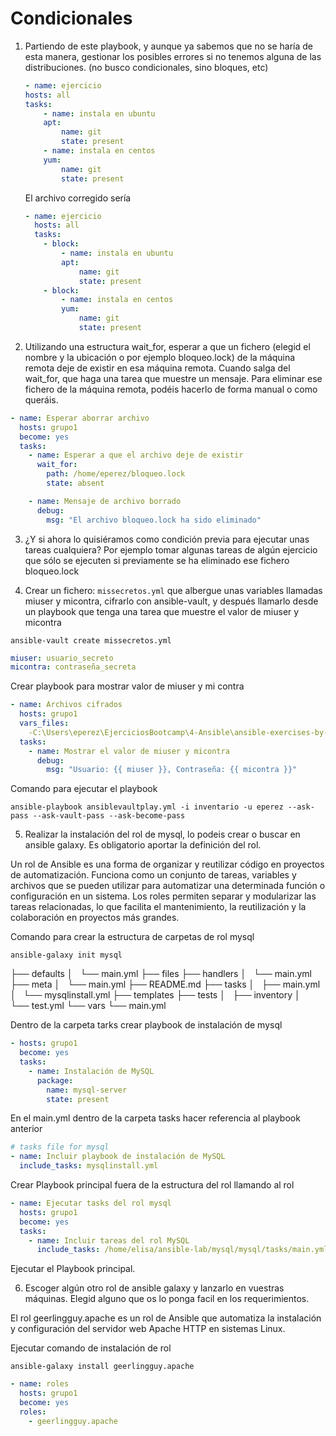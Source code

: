 # Condicionales

1. Partiendo de este playbook, y aunque ya sabemos que no se haría de esta manera, gestionar los posibles errores si no tenemos alguna
de las distribuciones. (no busco condicionales, sino bloques, etc)

    ```yaml
    - name: ejercicio
    hosts: all
    tasks:
        - name: instala en ubuntu
        apt:
            name: git
            state: present
        - name: instala en centos
        yum: 
            name: git
            state: present
    ```

    El archivo corregido sería

    ```yml
    - name: ejercicio
      hosts: all
      tasks:
        - block:
            - name: instala en ubuntu
            apt:
                name: git
                state: present
        - block:
            - name: instala en centos
            yum: 
                name: git
                state: present
    ```

2. Utilizando una estructura wait_for, esperar a que un fichero (elegid el nombre y la ubicación o por ejemplo bloqueo.lock) de la máquina 
remota deje de existir en esa máquina remota. Cuando salga del wait_for, que haga una tarea que muestre un mensaje. Para eliminar ese fichero 
de la máquina remota, podéis hacerlo de forma manual o como queráis.

``` yml
- name: Esperar aborrar archivo
  hosts: grupo1
  become: yes
  tasks:
    - name: Esperar a que el archivo deje de existir
      wait_for:
        path: /home/eperez/bloqueo.lock
        state: absent

    - name: Mensaje de archivo borrado
      debug:
        msg: "El archivo bloqueo.lock ha sido eliminado"
```

3. ¿Y si ahora lo quisiéramos como condición previa para ejecutar unas tareas cualquiera? Por ejemplo tomar algunas tareas de algún ejercicio
que sólo se ejecuten si previamente se ha eliminado ese fichero bloqueo.lock 

4. Crear un fichero: ``missecretos.yml`` que albergue unas variables llamadas miuser y micontra, cifrarlo con ansible-vault, y después llamarlo desde un playbook que tenga una tarea que muestre el valor de miuser y micontra

```
ansible-vault create missecretos.yml
```
``` yml
miuser: usuario_secreto
micontra: contraseña_secreta
```
Crear playbook para mostrar valor de miuser y mi contra
``` yml
- name: Archivos cifrados
  hosts: grupo1
  vars_files:
    -C:\Users\eperez\EjerciciosBootcamp\4-Ansible\ansible-exercises-by-groups-3-3-ansible\soluciones\soluciones-eperez\eperez-ejercicio7\missecretos.yml
  tasks:
    - name: Mostrar el valor de miuser y micontra
      debug:
        msg: "Usuario: {{ miuser }}, Contraseña: {{ micontra }}"
```

Comando para ejecutar el playbook

```
ansible-playbook ansiblevaultplay.yml -i inventario -u eperez --ask-pass --ask-vault-pass --ask-become-pass
```


5. Realizar la instalación del rol de mysql, lo podeis crear o buscar en ansible galaxy. Es obligatorio aportar la definición del rol.

Un rol de Ansible es una forma de organizar y reutilizar código en proyectos de automatización. Funciona como un conjunto de tareas, variables y archivos que se pueden utilizar para automatizar una determinada función o configuración en un sistema. Los roles permiten separar y modularizar las tareas relacionadas, lo que facilita el mantenimiento, la reutilización y la colaboración en proyectos más grandes.

Comando para crear la estructura de carpetas de rol mysql

```
ansible-galaxy init mysql
```
├── defaults
│   └── main.yml
├── files
├── handlers
│   └── main.yml
├── meta
│   └── main.yml
├── README.md
├── tasks
│   ├── main.yml
│   └── mysqlinstall.yml
├── templates
├── tests
│   ├── inventory
│   └── test.yml
└── vars
    └── main.yml

Dentro de la carpeta tarks crear playbook de instalación de mysql
``` yml
- hosts: grupo1
  become: yes
  tasks:
    - name: Instalación de MySQL
      package:
        name: mysql-server
        state: present

```
En el main.yml dentro de la carpeta tasks hacer referencia al playbook anterior

``` yml
# tasks file for mysql
- name: Incluir playbook de instalación de MySQL
  include_tasks: mysqlinstall.yml
```

Crear Playbook principal fuera de la estructura del rol llamando al rol

``` yml
- name: Ejecutar tasks del rol mysql
  hosts: grupo1
  become: yes
  tasks:
    - name: Incluir tareas del rol MySQL
      include_tasks: /home/elisa/ansible-lab/mysql/mysql/tasks/main.yml

```

Ejecutar el Playbook principal.

6. Escoger algún otro rol de ansible galaxy y lanzarlo en vuestras máquinas. Elegid alguno que os lo ponga facil en los requerimientos. 

El rol geerlingguy.apache es un rol de Ansible que automatiza la instalación y configuración del servidor web Apache HTTP en sistemas Linux. 

Ejecutar comando de instalación de rol

```
ansible-galaxy install geerlingguy.apache

```

``` yml
- name: roles
  hosts: grupo1
  become: yes
  roles:
    - geerlingguy.apache
```